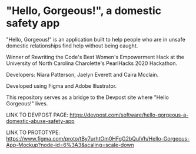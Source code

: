 # "Hello, Gorgeous!", a domestic safety app
"Hello, Gorgeous!" is an application built to help people who are in unsafe domestic relationships find help without being caught.

Winner of Rewriting the Code's Best Women's Empowerment Hack at the University of North Carolina Charolette's PearlHacks 2020 Hackathon.

Developers: Niara Patterson, Jaelyn Everett and Caira Mcclain.

Developed using Figma and Adobe Illustrator.

This repository serves as a bridge to the Devpost site where "Hello Gorgeous!" lives.

LINK TO DEVPOST PAGE: https://devpost.com/software/hello-gorgeous-a-domestic-abuse-safety-app

LINK TO PROTOTYPE: https://www.figma.com/proto/tBy7urhtOm0HFgG2bQulVh/Hello-Gorgeous-App-Mockup?node-id=6%3A3&scaling=scale-down
